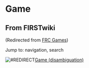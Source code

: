 # Game

## From FIRSTwiki

(Redirected from [FRC Games](/index.php?title=FRC_Games&redirect=no "FRC
Games"))

Jump to: navigation, search

![#REDIRECT](/skins/common/images/redirectltr.png)[Game (disambiguation)](Game_%28disambiguation%29 "Game
\(disambiguation\)")
